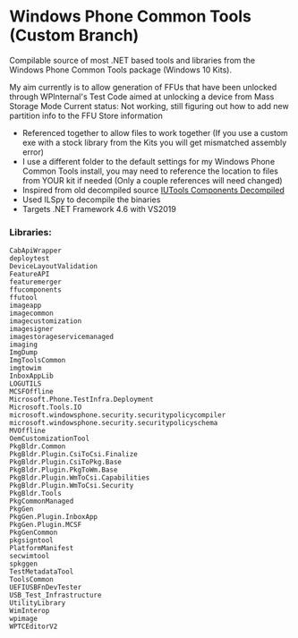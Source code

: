# Windows Phone Common Tools (Custom Branch)Compilable source of most .NET based tools and libraries from the Windows Phone Common Tools package (Windows 10 Kits). My aim currently is to allow generation of FFUs that have been unlocked through WPInternal's Test Code aimed at unlocking a device from Mass Storage ModeCurrent status: Not working, still figuring out how to add new partition info to the FFU Store information- Referenced together to allow files to work together (If you use a custom exe with a stock library from the Kits you will get mismatched assembly error)- I use a different folder to the default settings for my Windows Phone Common Tools install, you may need to reference the location to files from YOUR kit if needed (Only a couple references will need changed)- Inspired from old decompiled source [IUTools Components Decompiled](https://github.com/Empyreal96/IUTool_components_decompiled)- Used ILSpy to decompile the binaries- Targets .NET Framework 4.6 with VS2019### Libraries:```CabApiWrapperdeploytestDeviceLayoutValidationFeatureAPIfeaturemergerffucomponentsffutoolimageappimagecommonimagecustomizationimagesignerimagestorageservicemanagedimagingImgDumpImgToolsCommonimgtowimInboxAppLibLOGUTILSMCSFOfflineMicrosoft.Phone.TestInfra.DeploymentMicrosoft.Tools.IOmicrosoft.windowsphone.security.securitypolicycompilermicrosoft.windowsphone.security.securitypolicyschemaMVOfflineOemCustomizationToolPkgBldr.CommonPkgBldr.Plugin.CsiToCsi.FinalizePkgBldr.Plugin.CsiToPkg.BasePkgBldr.Plugin.PkgToWm.BasePkgBldr.Plugin.WmToCsi.CapabilitiesPkgBldr.Plugin.WmToCsi.SecurityPkgBldr.ToolsPkgCommonManagedPkgGenPkgGen.Plugin.InboxAppPkgGen.Plugin.MCSFPkgGenCommonpkgsigntoolPlatformManifestsecwimtoolspkggenTestMetadataToolToolsCommonUEFIUSBFnDevTesterUSB_Test_InfrastructureUtilityLibraryWimInteropwpimageWPTCEditorV2```